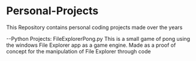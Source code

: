 # Personal-Projects
This Repository contains personal coding projects made over the years



--Python Projects:
FileExplorerPong.py
This is a small game of pong using the windows File Explorer app as a game engine.
Made as a proof of concept for the manipulation of File Explorer through code
